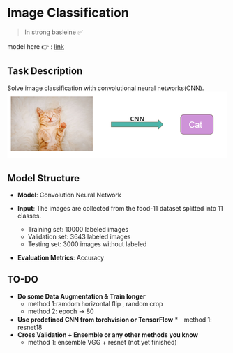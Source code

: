 #  Image Classification
> In strong basleine :white_check_mark:

model here  :point_right: : [link](ML_practrice/Classification/ML2023-HW3-ImageClassification/ML2023-HW3-ImageClassification.ipynb)

## Task Description
Solve image classification with convolutional neural networks(CNN).
![cat_cnn](cat_cnn.png)
## Model Structure
* **Model**: Convolution Neural Network
* **Input**:  The images are collected from the food-11 dataset splitted into 11 classes. 
  * Training set: 10000 labeled images 
  * Validation set: 3643 labeled images  
  * Testing set: 3000 images without labeled

* **Evaluation Metrics**: Accuracy
## TO-DO
 * **Do some Data Augmentation & Train longer**
    * method 1:ramdom horizontal flip , random crop
    * method 2: epoch -> 80
 * **Use predefined CNN from torchvision or TensorFlow**
    *　method 1: resnet18
 * **Cross Validation + Ensemble or any other methods you know**
    * method 1: ensemble VGG + resnet (not yet finished)